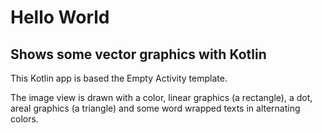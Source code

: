 # Hello World

## Shows some vector graphics with Kotlin

This Kotlin app is based the Empty Activity template.

The image view is drawn with a color, linear graphics (a rectangle), a dot, areal graphics (a triangle) and some word wrapped texts in alternating colors.


